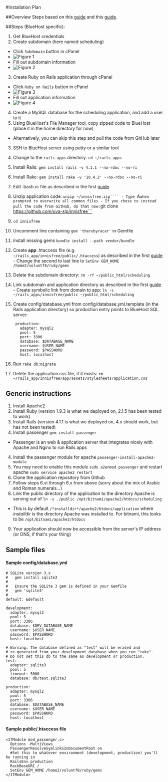 #Installation Plan

##Overview
Steps based on this [guide](https://my.bluehost.com/cgi/help/rails) and this [guide](http://www.dotkam.com/2009/02/01/deploy-rails-application-on-bluehost/).

##Steps (BlueHost specific):
1. Get BlueHost credentials
2. Create subdomain (here named scheduling)
  - Click ```Subdomain``` button in cPanel
  - ![Figure 1](https://farm8.staticflickr.com/7427/16378275440_42a5df42bc_b.jpg)
  - Fill out subdomain information
  - ![Figure 2](https://farm8.staticflickr.com/7439/16378275400_46d87c62e8_b.jpg)
3. Create Ruby on Rails application through cPanel
  - Click ```Ruby on Rails``` button in cPanel
  - ![Figure 3](https://farm8.staticflickr.com/7307/16539726066_d8bcd8999e_b.jpg)
  - Fill out application information
  - ![Figure 4](https://farm8.staticflickr.com/7287/16378275470_028f177cc7_b.jpg)
4. Create a MySQL database for the scheduling application, and add a user to it
2. Using BlueHost's File Manager tool, copy zipped code to BlueHost (place it in the home directory for now)
  - Alternatively, you can skip this step and pull the code from GitHub later
3. SSH to BlueHost server using putty or a similar tool
  4. Change to the ```rails_apps``` directory: ```cd ~/rails_apps``` 
  1. Install Rails: ```gem install rails -v 4.1.1 --no-rdoc --no-ri```
  2. Install Rake: ```gem install rake -v '10.4.2' --no-rdoc --no-ri```
  7. Edit .bash.rc file as described in the first [guide](https://my.bluehost.com/cgi/help/rails)
  4. Unzip application code: ```unzip ~/innisfree.zip````
    - Type ```A``` when prompted to overwrite all common files
    - If you chose to instead pull the code from GitHub, do that now: ```git clone https://github.com/uva-slp/innisfree```
  6. ```cd innisfree```
  7. Uncomment line containing ```gem 'therubyracer'``` in Gemfile
  5. Install missing gems ```bundle install --path vendor/bundle```
  6. Create __app__ .htaccess file (e.g. ```~/rails_app/innisfree/public/.htaccess```) as described in the first [guide](https://my.bluehost.com/cgi/help/rails)
    - Change the second to last line to ```SetEnv GEM_HOME /home2/voluntf8/ruby/gems```
  5. Delete the subdomain directory: ```rm -rf ~/public_html/scheduling```
  5. Link subdomain and application directory as described in the first [guide](https://my.bluehost.com/cgi/help/rails)
    - Create symbolic link from domain to app: ```ln -s ~/rails_apps/innisfree/public ~/public_html/scheduling```
4. Create config/database.yml from config/database.yml.template (in the Rails application directory) so production entry points to BlueHost SQL server:

        
        production:
          adapter: mysql2
          pool: 5
          port: 3306
          database: $DATABASE_NAME
          username: $USER_NAME
          password: $PASSWORD
          host: localhost
        
5. Run ```rake db:migrate```
6. Delete the application.css file, if it exists: ```rm ~/rails_app/innisfree/app/assets/stylesheets/application.css```

## Generic instructions
1. Install Apache2
2. Install Ruby (version 1.9.3 is what we deployed on, 2.1.5 has been tested to work)
2. Install Rails (version 4.1.1 is what we deployed on, 4.x should work, but has not been tested)
3. Install passenger ```gem install passenger```
  - Passenger is an web & application server that integrates nicely with Apache and Nginx to run Rails apps
4. Install the passenger module for apache ```passenger-install-apache2-module```
5. You may need to enable this module ```sudo a2enmod passenger``` and restart apache ```sudo service apache2 restart```
6. Clone the application repository from Github
7. Follow steps 6.vi through 6.x from above (sorry about the mix of Arabic and Roman numerals...)
8. Link the public directory of the application to the directory Apache is serving out of ```ln -s ./public /opt/bitnami/apache2/htdocs/scheduling```
  - This is by default ```/*installdir*/apache2/htdocs/application``` where *installdir* is the directory Apache was installed to. For bitnami, this looks to be ```/opt/bitnami/apache2/htdocs```
9. Your application should now be accessible from the server's IP address (or DNS, if that's your thing)

## Sample files
#### Sample config/database.yml
    
    # SQLite version 3.x
    #   gem install sqlite3
    #
    #   Ensure the SQLite 3 gem is defined in your Gemfile
    #   gem 'sqlite3'
    #
    default: &default
    
    development:
      adapter: mysql2
      pool: 5
      port: 3306
      database: $DEV_DATABASE_NAME
      username: $USER_NAME
      password: $PASSWORD
      host: localhost
    
    # Warning: The database defined as "test" will be erased and
    # re-generated from your development database when you run "rake".
    # Do not set this db to the same as development or production.
    test:
      adapter: sqlite3
      pool: 5
      timeout: 5000
      database: db/test.sqlite3
    
    production:
      adapter: mysql2
      pool: 5
      port: 3306
      database: $DATABASE_NAME
      username: $USER_NAME
      password: $PASSWORD
      host: localhost
    
#### Sample public/.htaccess file
    <IfModule mod_passenger.c>
      Options -MultiViews
      PassengerResolveSymlinksInDocumentRoot on
      #Set this to whatever environment (development, production) you'll be running in
      RailsEnv production
      RackBaseURI /
      SetEnv GEM_HOME /home2/voluntf8/ruby/gems
    </IfModule>
